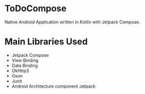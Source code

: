 # ToDoCompose
Native Android Application written in Kotlin with Jetpack Compose.  


# Main Libraries Used
* Jetpack Compose
* View Binding
* Data Binding
* OkHttp3
* Gson
* Junit
* Android Architecture component Jetpack